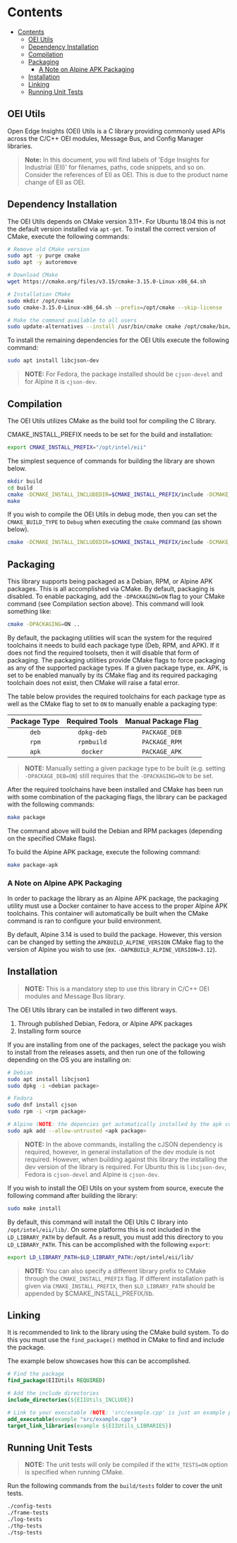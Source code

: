 # Contents

- [Contents](#contents)
  - [OEI Utils](#oei-utils)
  - [Dependency Installation](#dependency-installation)
  - [Compilation](#compilation)
  - [Packaging](#packaging)
    - [A Note on Alpine APK Packaging](#a-note-on-alpine-apk-packaging)
  - [Installation](#installation)
  - [Linking](#linking)
  - [Running Unit Tests](#running-unit-tests)

## OEI Utils

Open Edge Insights (OEI) Utils is a C library providing commonly used APIs across the C/C++ OEI modules, Message Bus, and Config Manager libraries.

>**Note:** In this document, you will find labels of 'Edge Insights for Industrial (EII)' for filenames, paths, code snippets, and so on. Consider the references of EII as OEI. This is due to the product name change of EII as OEI.

## Dependency Installation

The OEI Utils depends on CMake version 3.11+. For Ubuntu 18.04 this is not the default version installed via `apt-get`. To install the correct version of CMake, execute the following commands:

```sh
# Remove old CMake version
sudo apt -y purge cmake
sudo apt -y autoremove

# Download CMake
wget https://cmake.org/files/v3.15/cmake-3.15.0-Linux-x86_64.sh

# Installation CMake
sudo mkdir /opt/cmake
sudo cmake-3.15.0-Linux-x86_64.sh --prefix=/opt/cmake --skip-license

# Make the command available to all users
sudo update-alternatives --install /usr/bin/cmake cmake /opt/cmake/bin/cmake 1 --force
```

To install the remaining dependencies for the OEI Utils execute the following
command:

```sh
sudo apt install libcjson-dev
```

> **NOTE:** For Fedora, the package installed should be `cjson-devel` and for
> Alpine it is `cjson-dev`.

## Compilation

The OEI Utils utilizes CMake as the build tool for compiling the C library.

CMAKE_INSTALL_PREFIX needs to be set for the build and installation:

```sh
export CMAKE_INSTALL_PREFIX="/opt/intel/eii"
```

The simplest sequence of commands for building the library are shown below.

```sh
mkdir build
cd build
cmake -DCMAKE_INSTALL_INCLUDEDIR=$CMAKE_INSTALL_PREFIX/include -DCMAKE_INSTALL_PREFIX=$CMAKE_INSTALL_PREFIX ..
make
```

If you wish to compile the OEI Utils in debug mode, then you can set
the `CMAKE_BUILD_TYPE` to `Debug` when executing the `cmake` command (as shown
below).

```sh
cmake -DCMAKE_INSTALL_INCLUDEDIR=$CMAKE_INSTALL_PREFIX/include -DCMAKE_INSTALL_PREFIX=$CMAKE_INSTALL_PREFIX -DCMAKE_BUILD_TYPE=Debug ..
```

## Packaging

This library supports being packaged as a Debian, RPM, or Alpine APK packages.
This is all accomplished via CMake. By default, packaging is disabled. To
enable packaging, add the `-DPACKAGING=ON` flag to your CMake command (see
Compilation section above). This command will look something like:

```sh
cmake -DPACKAGING=ON ..
```

By default, the packaging utilities will scan the system for the required
toolchains it needs to build each package type (Deb, RPM, and APK). If it does
not find the required toolsets, then it will disable that form of packaging.
The packaging utilities provide CMake flags to force packaging as any of the
supported package types. If a given package type, ex. APK, is set to be enabled
manually by its CMake flag and its required packaging toolchain does not exist,
then CMake will raise a fatal error.

The table below provides the required toolchains for each package type as well
as the CMake flag to set to `ON` to manually enable a packaging type:

| Package Type | Required Tools | Manual Package Flag |
| :----------: | :------------: | :-----------------: |
| `deb`        | `dpkg-deb`     | `PACKAGE_DEB`       |
| `rpm`        | `rpmbuild`     | `PACKAGE_RPM`       |
| `apk`        | `docker`       | `PACKAGE_APK`       |

> **NOTE:** Manually setting a given package type to be built (e.g. setting
> `-DPACKAGE_DEB=ON`) still requires that the `-DPACKAGING=ON` to be set.

After the required toolchains have been installed and CMake has been run with
some combination of the packaging flags, the library can be packaged with the
following commands:

```sh
make package
```

The command above will build the Debian and RPM packages (depending on the
specified CMake flags).

To build the Alpine APK package, execute the following command:

```sh
make package-apk
```

### A Note on Alpine APK Packaging

In order to package the library as an Alpine APK package, the packaging utility
must use a Docker container to have access to the proper Alpine APK toolchains.
This container will automatically be built when the CMake command is ran to
configure your build environment.

By default, Alpine 3.14 is used to build the package. However, this version
can be changed by setting the `APKBUILD_ALPINE_VERSION` CMake flag to the
version of Alpine you wish to use (ex. `-DAPKBUILD_ALPINE_VERSION=3.12`).

## Installation

> **NOTE:** This is a mandatory step to use this library in
> C/C++ OEI modules and Message Bus library.

The OEI Utils library can be installed in two different ways.

1. Through published Debian, Fedora, or Alpine APK packages
2. Installing form source

If you are installing from one of the packages, select the package you wish to
install from the releases assets, and then run one of the following depending
on the OS you are installing on:

```sh
# Debian
sudo apt install libcjson1
sudo dpkg -i <debian package>

# Fedora
sudo dnf install cjson
sudo rpm -i <rpm package>

# Alpine (NOTE: the depencies get automatically installed by the apk command)
sudo apk add --allow-untrusted <apk package>
```

> **NOTE:** In the above commands, installing the cJSON dependency is required,
> however, in general installation of the dev module is not required. However,
> when building against this library the installing the dev version of the
> library is required. For Ubuntu this is `libcjson-dev`, Fedora is `cjson-devel`
> and Alpine is `cjson-dev`.

If you wish to install the OEI Utils on your system from source, execute the
following command after building the library:

```sh
sudo make install
```

By default, this command will install the OEI Utils C library into
`/opt/intel/eii/lib/`. On some platforms this is not included in the `LD_LIBRARY_PATH`
by default. As a result, you must add this directory to you `LD_LIBRARY_PATH`.
This can be accomplished with the following `export`:

```sh
export LD_LIBRARY_PATH=$LD_LIBRARY_PATH:/opt/intel/eii/lib/
```

> **NOTE:** You can also specify a different library prefix to CMake through
> the `CMAKE_INSTALL_PREFIX` flag. If different installation path is given via `CMAKE_INSTALL_PREFIX`, then `$LD_LIBRARY_PATH` should be appended by $CMAKE_INSTALL_PREFIX/lib.

## Linking

It is recommended to link to the library using the CMake build system. To do
this you must use the `find_package()` method in CMake to find and include the
package.

The example below showcases how this can be accomplished.

```cmake
# Find the package
find_package(EIIUtils REQUIRED)

# Add the include directories
include_directories(${EIIUtils_INCLUDE})

# Link to your executable (NOTE: 'src/example.cpp' is just an example path)
add_executable(example "src/example.cpp")
target_link_libraries(example ${EIIUtils_LIBRARIES})
```

## Running Unit Tests

> **NOTE:** The unit tests will only be compiled if the `WITH_TESTS=ON` option
> is specified when running CMake.

Run the following commands from the `build/tests` folder to cover the unit
tests.

```sh
./config-tests
./frame-tests
./log-tests
./thp-tests
./tsp-tests
```
